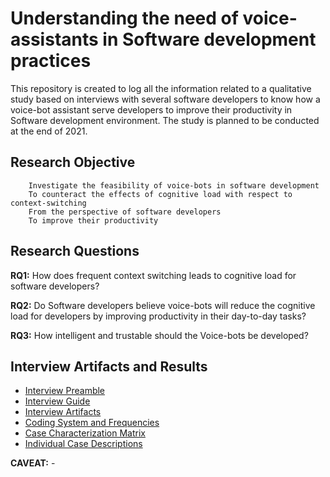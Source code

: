 # Understanding the need of voice-assistants in Software development practices

This repository is created to log all the information related to a qualitative study based on interviews with several software developers to know how a voice-bot assistant serve developers to improve their productivity in Software development environment. The study is planned to be conducted at the end of 2021.

## Research Objective

```
    Investigate the feasibility of voice-bots in software development
    To counteract the effects of cognitive load with respect to context-switching
    From the perspective of software developers
    To improve their productivity
```

## Research Questions

**RQ1:** How does frequent context switching leads to cognitive load for software developers?

**RQ2:** Do Software developers believe voice-bots will reduce the cognitive load for developers by improving productivity in their day-to-day tasks?

**RQ3:** How intelligent and trustable should the Voice-bots be developed?


## Interview Artifacts and Results

* [Interview Preamble](interview-preamble.md)
* [Interview Guide](interview-guide.md)
* [Interview Artifacts](interview-artifacts.pptx)
* [Coding System and Frequencies](coding-label-frequencies.xlsx)
* [Case Characterization Matrix](case-characterization-matrix.xlsx)
* [Individual Case Descriptions](case-descriptions/README.md)

**CAVEAT:** -

